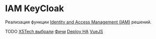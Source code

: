 # IAM KeyCloak

Реализация функции [Identity and Access Management (IAM)](../../arch/iam.md) решений.

TODO
[X5Tech выбрали](https://habr.com/ru/company/X5Tech/blog/654115/)
[Фичи](https://habr.com/ru/company/X5Tech/blog/486778/)
[Deploy HA](https://habr.com/ru/company/southbridge/blog/511380/)
[VueJS](https://www.youtube.com/watch?app=desktop&v=sE02clzN_ok&ab_channel=hi5code)